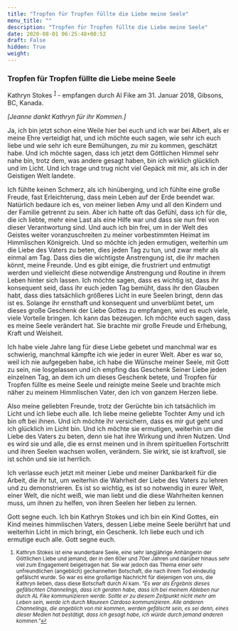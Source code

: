 ```yaml
---
title: "Tropfen für Tropfen füllte die Liebe meine Seele"
menu_title: ""
description: "Tropfen für Tropfen füllte die Liebe meine Seele"
date: 2020-08-01 06:25:48+00:52
draft: False
hidden: True
weight:
---
```

### Tropfen für Tropfen füllte die Liebe meine Seele

Kathryn Stokes <sup id="a1">[1](#f1)</sup> - empfangen durch Al Fike am 31. Januar 2018, Gibsons, BC, Kanada.

*[Jeanne dankt Kathryn für ihr Kommen.]*

Ja, ich bin jetzt schon eine Weile hier bei euch und ich war bei Albert, als er meine Ehre verteidigt hat, und ich möchte euch sagen, wie sehr ich euch liebe und wie sehr ich eure Bemühungen, zu mir zu kommen, geschätzt habe. Und ich möchte sagen, dass ich jetzt dem Göttlichen Himmel sehr nahe bin, trotz dem, was andere gesagt haben, bin ich wirklich glücklich und im Licht. Und ich trage und trug nicht viel Gepäck mit mir, als ich in der Geistigen Welt landete.

Ich fühlte keinen Schmerz, als ich hinüberging, und ich fühlte eine große Freude, fast Erleichterung, dass mein Leben auf der Erde beendet war. Natürlich bedaure ich es, von meiner lieben Amy und all den Kindern und der Familie getrennt zu sein. Aber ich hatte oft das Gefühl, dass ich für die, die ich liebte, mehr eine Last als eine Hilfe war und dass sie nun frei von dieser Verantwortung sind. Und auch ich bin frei, um in der Welt des Geistes weiter voranzuschreiten zu meiner vorbestimmten Heimat im Himmlischen Königreich. Und so möchte ich jeden ermutigen, weiterhin um die Liebe des Vaters zu beten, dies jeden Tag zu tun, und zwar mehr als einmal am Tag. Dass dies die wichtigste Anstrengung ist, die ihr machen könnt, meine Freunde. Und es gibt einige, die frustriert und entmutigt werden und vielleicht diese notwendige Anstrengung und Routine in ihrem Leben hinter sich lassen. Ich möchte sagen, dass es wichtig ist, dass ihr konsequent seid, dass ihr euch jeden Tag bemüht, dass ihr den Glauben habt, dass dies tatsächlich größeres Licht in eure Seelen bringt, denn das ist es. Solange ihr ernsthaft und konsequent und unverblümt betet, um dieses große Geschenk der Liebe Gottes zu empfangen, wird es euch viele, viele Vorteile bringen. Ich kann das bezeugen. Ich möchte euch sagen, dass es meine Seele verändert hat. Sie brachte mir große Freude und Erhebung, Kraft und Weisheit.

Ich habe viele Jahre lang für diese Liebe gebetet und manchmal war es schwierig, manchmal kämpfte ich wie jeder in eurer Welt. Aber es war so, weil ich nie aufgegeben habe, ich habe die Wünsche meiner Seele, mit Gott zu sein, nie losgelassen und ich empfing das Geschenk Seiner Liebe jeden einzelnen Tag, an dem ich um dieses Geschenk betete, und Tropfen für Tropfen füllte es meine Seele und reinigte meine Seele und brachte mich näher zu meinem Himmlischen Vater, den ich von ganzem Herzen liebe.

Also meine geliebten Freunde, trotz der Gerüchte bin ich tatsächlich im Licht und ich liebe euch alle. Ich liebe meine geliebte Tochter Amy und ich bin oft bei ihnen. Und ich möchte ihr versichern, dass es mir gut geht und ich glücklich im Licht bin. Und ich möchte sie ermutigen, weiterhin um die Liebe des Vaters zu beten, denn sie hat ihre Wirkung und ihren Nutzen. Und es wird sie und alle, die es ernst meinen und in ihrem spirituellen Fortschritt und ihren Seelen wachsen wollen, verändern. Sie wirkt, sie ist kraftvoll, sie ist schön und sie ist herrlich.

Ich verlasse euch jetzt mit meiner Liebe und meiner Dankbarkeit für die Arbeit, die ihr tut, um weiterhin die Wahrheit der Liebe des Vaters zu lehren und zu demonstrieren. Es ist so wichtig, es ist so notwendig in eurer Welt, einer Welt, die nicht weiß, wie man liebt und die diese Wahrheiten kennen muss, um ihnen zu helfen, von ihren Seelen her lieben zu lernen.

Gott segne euch. Ich bin Kathryn Stokes und ich bin ein Kind Gottes, ein Kind meines himmlischen Vaters, dessen Liebe meine Seele berührt hat und weiterhin Licht in mich bringt, ein Geschenk. Ich liebe euch und ich ermutige euch alle. Gott segne euch.
<small>

1. <large id="f1"> Kathryn Stokes ist eine wunderbare Seele, eine sehr langjährige Anhängerin der Göttlichen Liebe und jemand, der in den 60er und 70er Jahren und darüber hinaus sehr viel zum Engagement beigetragen hat. Sie war jedoch das Thema einer sehr unfreundlichen (angeblich) gechannelten Botschaft, die nach ihrem Tod eindeutig gefälscht wurde. So war es eine großartige Nachricht für diejenigen von uns, die Kathryn lieben, dass diese Botschaft durch Al kam. *"Es war als Ergebnis dieses gefälschten Channelings, dass ich geraten habe, dass ich bei meinem Ableben nur durch AL Fike kommunizieren werde. Sollte er zu diesem Zeitpunkt nicht mehr am Leben sein, werde ich durch Maureen Cardoso kommunizieren. Alle anderen Channelings, die angeblich von mir kommen, werden gefälscht sein, es sei denn, eines dieser Medien hat bestätigt, dass ich gesagt habe, ich würde durch jemand anderen kommen."*[↩](#a1)
